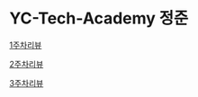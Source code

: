 # YC-Tech-Academy 정준
[1주차리뷰](https://github.com/2020134032/YC-Tech-Academy/blob/main/week1/review1.md)

[2주차리뷰](https://github.com/2020134032/YC-Tech-Academy/blob/main/week2/review2.md)

[3주차리뷰](https://github.com/2020134032/YC-Tech-Academy/blob/main/week3/review3.md)
